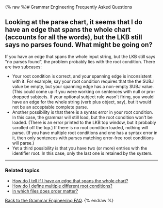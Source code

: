 {% raw %}# Grammar Engineering Frequently Asked Questions

## Looking at the parse chart, it seems that I do have an edge that spans the whole chart (accounts for all the words), but the LKB still says no parses found. What might be going on?

If you have an edge that spans the whole input string, but the LKB still
says "no parses found", the problem probably lies with the root
condition. There are two subcases:

- Your root condition is correct, and your spanning edge is
inconsistent with it. For example, say your root condition requires
that the the SUBJ value be empty, but your spanning edge has a
non-empty SUBJ value. (This could come up if you were working on
sentences with null or pro-dropped subjects. If your optional
subject rule wasn't firing, you would have an edge for the whole
string (verb plus object, say), but it would not be an acceptable
complete parse.
- Another possibility is that there is a syntax error in your root
condition. In this case, the grammar will still load, but the root
condition won't be loaded. (There is an error printed to the LKB top
window, but it probably scrolled off the top.) If there is no root
condition loaded, nothing will parse. (If you have multiple root
conditions and one has a syntax error in it, then only sentences
with parses matching error-free root conditions will parse.)
- Yet a third possibility is that you have two (or more) entries with
the identifier root. In this case, only the last one is retained by
the system.

* * *

### Related topics

- [How do I tell if I have an edge that spans the whole
chart?](https://blog.inductorsoftware.com/docsproto/matrix/GeFaqSpanningEdge)
- [How do I define multiple different root
conditions?](/GeFaqMultipleRoot)
- [In which files does order matter?](https://blog.inductorsoftware.com/docsproto/matrix/GeFaqOrderMatters)

[Back to the Grammar Engineering FAQ](/GrammarEngineeringFaq).
<update date omitted for speed>{% endraw %}